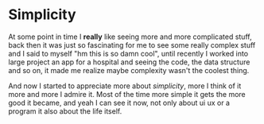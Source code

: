 # Simplicity

At some point in time I **really** like seeing more and more complicated stuff, back then it was just so fascinating for me to see some really complex stuff and I said to myself "hm this is so damn cool", until recently I worked into large project an app for a hospital and seeing the code, the data structure and so on, it made me realize maybe complexity wasn't the coolest thing.

And now I started to appreciate more about _simplicity_, more I think of it more and more I admire it. Most of the time more simple it gets the more good it became, and yeah I can see it now, not only about ui ux or a program it also about the life itself.
